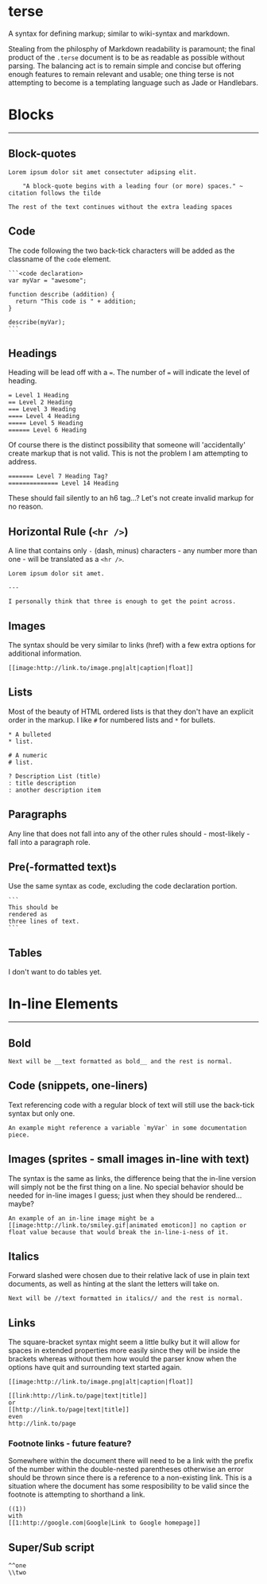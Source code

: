 terse
=====


A syntax for defining markup; similar to wiki-syntax and markdown.

Stealing from the philosphy of Markdown readability is paramount; the final product of the `.terse` document is to be as readable as possible without parsing. The balancing act is to remain simple and concise but offering enough features to remain relevant and usable; one thing terse is not attempting to become is a templating language such as Jade or Handlebars.


# Blocks
---------


## Block-quotes

    Lorem ipsum dolor sit amet consectuter adipsing elit.

        "A block-quote begins with a leading four (or more) spaces." ~ citation follows the tilde

    The rest of the text continues without the extra leading spaces


## Code

The code following the two back-tick characters will be added as the classname of the `code` element.

    ```<code declaration>
    var myVar = "awesome";

    function describe (addition) {
      return "This code is " + addition;
    }

    describe(myVar);
    ```


## Headings

Heading will be lead off with a `=`. The number of `=` will indicate the level of heading.

    = Level 1 Heading
    == Level 2 Heading
    === Level 3 Heading
    ==== Level 4 Heading
    ===== Level 5 Heading
    ====== Level 6 Heading

Of course there is the distinct possibility that someone will 'accidentally' create markup that is not valid. This is not the problem I am attempting to address.

    ======= Level 7 Heading Tag?
    ============== Level 14 Heading

These should fail silently to an h6 tag...? Let's not create invalid markup for no reason.


## Horizontal Rule (`<hr />`)

A line that contains only `-` (dash, minus) characters - any number more than one - will be translated as a `<hr />`.

    Lorem ipsum dolor sit amet.

    ---

    I personally think that three is enough to get the point across.


## Images

The syntax should be very similar to links (href) with a few extra options for additional information.

    [[image:http://link.to/image.png|alt|caption|float]]


## Lists

Most of the beauty of HTML ordered lists is that they don't have an explicit order in the markup. I like `#` for numbered lists and `*` for bullets.

    * A bulleted
    * list.

    # A numeric
    # list.

    ? Description List (title)
    : title description
    : another description item

## Paragraphs

Any line that does not fall into any of the other rules should - most-likely - fall into a paragraph role.


## Pre(-formatted text)s

Use the same syntax as code, excluding the code declaration portion.

    ```
    This should be
    rendered as
    three lines of text.
    ```


## Tables

I don't want to do tables yet.


# In-line Elements
-------------------


## Bold

    Next will be __text formatted as bold__ and the rest is normal.


## Code (snippets, one-liners)

Text referencing code with a regular block of text will still use the back-tick syntax but only one.

    An example might reference a variable `myVar` in some documentation piece.


## Images (sprites - small images in-line with text)

The syntax is the same as links, the difference being that the in-line version will simply not be the first thing on a line. No special behavior should be needed for in-line images I guess; just when they should be rendered... maybe?

    An example of an in-line image might be a [[image:http://link.to/smiley.gif|animated emoticon]] no caption or float value because that would break the in-line-i-ness of it.


## Italics

Forward slashed were chosen due to their relative lack of use in plain text documents, as well as hinting at the slant the letters will take on.

    Next will be //text formatted in italics// and the rest is normal.


## Links

The square-bracket syntax might seem a little bulky but it will allow for spaces in extended properties more easily since they will be inside the brackets whereas without them how would the parser know when the options have quit and surrounding text started again.

    [[image:http://link.to/image.png|alt|caption|float]]

    [[link:http://link.to/page|text|title]]
    or
    [[http://link.to/page|text|title]]
    even
    http://link.to/page


### Footnote links - future feature?

Somewhere within the document there will need to be a link with the prefix of the number within the double-nested parentheses otherwise an error should be thrown since there is a reference to a non-existing link. This is a situation where the document has some resposibility to be valid since the footnote is attempting to shorthand a link.

    ((1))
    with 
    [[1:http://google.com|Google|Link to Google homepage]]


## Super/Sub script

    ^^one
    \\two

